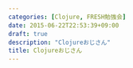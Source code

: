 ```yaml
---
categories: [Clojure, FRESH勉強会]
date: 2015-06-22T22:53:39+09:00
draft: true
description: "Clojureおじさん"
title: Clojureおじさん
---
```


<section data-markdown
    data-separator="\n\n"
    data-vertical="\n\n"
    data-notes="^Note:">
<script type="text/template">
# Clojureおじさん
----------------------
サイバーエージント新卒  
第5回 Fresh勉強会
<!-- .slide: class="center" -->

# About Me
---------
![κeenのアイコン](/images/icon.png) <!-- .element: style="position:absolute;right:0;z-index:-1" -->

 + κeen
 + [@blackenedgold](https://twitter.com/blackenedgold)
 + Github: [KeenS](https://github.com/KeenS)
 + 渋谷のエンジニア
 + Lisp, ML, Shell Scriptあたりを書きます

# Clojure 
---------

* 2007年から
* JVMで動くLisp系言語
* 函数型
* 動的型付き
* 値は基本immutable
* 遅延シーケンス
* STMがあり、並列処理に強い


# Hello World
-------------

```clojure
(println "Hello, World")
```


# JVM
------
## Javaのコードをシームレスに呼べる

* `obj.method()` ではなく `(.method obj)`
* `Class.staticField` ではなく `Class/staticField`
* `obj.method1().method2()` ではなく `(.. obj method1 method2)`


# JVM
-----

```clojure
(.println System/out "Hello JVM")
```

```clojure
(Math/random)
```


# Immutable
-----------

* 状態を持たないのでコードの見通しが良い
  + 並列で考える時には重要
  + 複雑さだけでなく不整合などバグの原因になりやすい
* 変更可能な値もある
  + それらはトランザクション内でのみ変更可能
  + 不整合が起きない


# 函数型
--------

```clojure
(filter odd? (map #(+ 1 %) '(1 2 3)))
```


# 遅延シーケンス
---------------

```clojure
(def natural_number (iterate inc 1))
(take 5 natural_number) ;=> (1 2 3 4 5)
```


# リスト内包表記
----------------

```clojure
(for [x (range 5)] (* x x))
;=> (1 4 9 16 25)
```


#並列処理に強い
---------------

* 簡単にはJavaのスレッドを呼べばいい
  + Clojureの関数は全てCallableでRunnablea

```clojure
(.start (Thread. (fn [] (Thread/sleep 1000) (println 'foo))))
```


#並列処理に強い
---------------
## core.async

* goroutineとgochannelが使える


## core.async
-------------

```clojure
(go)
```
Goroutine/gochannel
</script>
</section>
